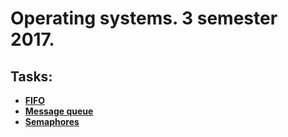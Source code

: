 Operating systems. 3 semester 2017.
======================
Tasks:
-------
* [**FIFO**](https://github.com/detininroman/OS-3/tree/master/FIFO) 
* [**Message queue**](https://github.com/detininroman/OS-3/tree/master/Queue) 
* [**Semaphores**](https://github.com/detininroman/OS-3/tree/master/Semaphores) 